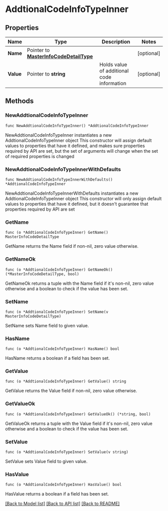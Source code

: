 # AddtionalCodeInfoTypeInner

## Properties

Name | Type | Description | Notes
------------ | ------------- | ------------- | -------------
**Name** | Pointer to [**MasterInfoCodeDetailType**](MasterInfoCodeDetailType.md) |  | [optional] 
**Value** | Pointer to **string** | Holds value of additional code information | [optional] 

## Methods

### NewAddtionalCodeInfoTypeInner

`func NewAddtionalCodeInfoTypeInner() *AddtionalCodeInfoTypeInner`

NewAddtionalCodeInfoTypeInner instantiates a new AddtionalCodeInfoTypeInner object
This constructor will assign default values to properties that have it defined,
and makes sure properties required by API are set, but the set of arguments
will change when the set of required properties is changed

### NewAddtionalCodeInfoTypeInnerWithDefaults

`func NewAddtionalCodeInfoTypeInnerWithDefaults() *AddtionalCodeInfoTypeInner`

NewAddtionalCodeInfoTypeInnerWithDefaults instantiates a new AddtionalCodeInfoTypeInner object
This constructor will only assign default values to properties that have it defined,
but it doesn't guarantee that properties required by API are set

### GetName

`func (o *AddtionalCodeInfoTypeInner) GetName() MasterInfoCodeDetailType`

GetName returns the Name field if non-nil, zero value otherwise.

### GetNameOk

`func (o *AddtionalCodeInfoTypeInner) GetNameOk() (*MasterInfoCodeDetailType, bool)`

GetNameOk returns a tuple with the Name field if it's non-nil, zero value otherwise
and a boolean to check if the value has been set.

### SetName

`func (o *AddtionalCodeInfoTypeInner) SetName(v MasterInfoCodeDetailType)`

SetName sets Name field to given value.

### HasName

`func (o *AddtionalCodeInfoTypeInner) HasName() bool`

HasName returns a boolean if a field has been set.

### GetValue

`func (o *AddtionalCodeInfoTypeInner) GetValue() string`

GetValue returns the Value field if non-nil, zero value otherwise.

### GetValueOk

`func (o *AddtionalCodeInfoTypeInner) GetValueOk() (*string, bool)`

GetValueOk returns a tuple with the Value field if it's non-nil, zero value otherwise
and a boolean to check if the value has been set.

### SetValue

`func (o *AddtionalCodeInfoTypeInner) SetValue(v string)`

SetValue sets Value field to given value.

### HasValue

`func (o *AddtionalCodeInfoTypeInner) HasValue() bool`

HasValue returns a boolean if a field has been set.


[[Back to Model list]](../README.md#documentation-for-models) [[Back to API list]](../README.md#documentation-for-api-endpoints) [[Back to README]](../README.md)


